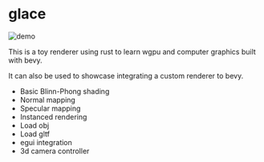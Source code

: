 # glace

![demo](heltmet.gif)

This is a toy renderer using rust to learn wgpu and computer graphics built with bevy.

It can also be used to showcase integrating a custom renderer to bevy.

* Basic Blinn-Phong shading
* Normal mapping
* Specular mapping
* Instanced rendering
* Load obj
* Load gltf
* egui integration
* 3d camera controller
